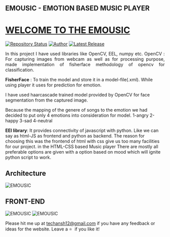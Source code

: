 ## EMOUSIC - EMOTION BASED MUSIC PLAYER
# <a href="#" target="_blank">WELCOME TO THE EMOUSIC</a>

[![Repository Status](https://img.shields.io/badge/Repository%20Status-Maintained-dark%20green.svg)](https://github.com/Ansh-create/Portfolio-Website)
[![Author](https://img.shields.io/badge/Author-ANSH%20GUPTA-blue.svg)](https://github.com/Ansh-create/EMOUSIC)
[![Latest Release](https://img.shields.io/badge/Latest%20Release-MAY%2021-yellow.svg)](https://github.com/Ansh-create/EMOUSIC)

 <p align="justify">In this project I have used libraries like OpenCV, EEL, numpy etc. OpenCV : For capturing images from webcam as well as for processing purpose, made implementation of fisherface methodology of opencv for classification.

 <B>FisherFace</B> : To train the model and store it in a model-file(.xml). While using player it uses for prediction for emotion.

I have used haarcascade trained model provided by OpenCV for face segmentation from the captured image.

Because the mapping of the genere of songs to the emotion we had decided to put only 4 emotions into consideration for model. 1-angry 2-happy 3-sad 4-neutral

 <B>EEl library</B>: It provides connectivity of javascript with python. Like we can say as html-JS as frontend and python as backend. The reason for choosing this was the frontend of html with css give us too many facilities for our project. in the HTML-CSS based Music player There are mostly all preferable options are given with a option based on mood which will ignite python script to work.</p>

## Architecture

![EMOUSIC](https://github.com/Ansh-create/EMOUSIC--EMOTION-BASED-MUSIC-PLAYER/blob/main/Screenshot%202022-06-03%20at%2010.18.32%20AM.png)

## FRONT-END

![EMOUSIC](https://github.com/Ansh-create/EMOUSIC--EMOTION-BASED-MUSIC-PLAYER/blob/main/Screenshot%202021-05-26%20at%2011.23.30%20AM.png)
![EMOUSIC](https://github.com/Ansh-create/EMOUSIC--EMOTION-BASED-MUSIC-PLAYER/blob/main/Screenshot%202021-05-26%20at%2011.25.17%20AM.png)


Please hit me up at techansh12@gmail.com if you have any feedback or ideas for the website. Leave a :star: &nbsp;if you like it!

